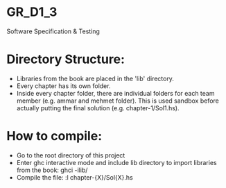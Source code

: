 GR_D1_3
=======
Software Specification &amp; Testing

Directory Structure:
====================
* Libraries from the book are placed in the 'lib' directory.
* Every chapter has its own folder.
* Inside every chapter folder, there are individual folders for each team member (e.g. ammar and mehmet folder). This is used sandbox before actually putting the final solution (e.g. chapter-1/Sol1.hs).

How to compile:
===============
* Go to the root directory of this project
* Enter ghc interactive mode and include lib directory to import libraries from the book:
ghci -ilib/
* Compile the file:
:l chapter-{X}/Sol{X}.hs


